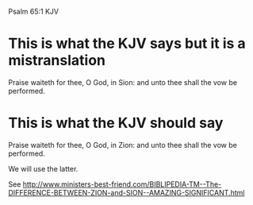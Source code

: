 Psalm 65:1 KJV

# This is what the KJV says but it is a mistranslation
Praise waiteth for thee, O God, in Sion: and unto thee shall the vow be performed.

# This is what the KJV should say
Praise waiteth for thee, O God, in Zion: and unto thee shall the vow be performed.

We will use the latter.

See http://www.ministers-best-friend.com/BIBLIPEDIA-TM--The-DIFFERENCE-BETWEEN-ZION-and-SION--AMAZING-SIGNIFICANT.html
